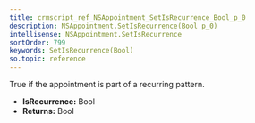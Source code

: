 ```yaml
---
title: crmscript_ref_NSAppointment_SetIsRecurrence_Bool_p_0
description: NSAppointment.SetIsRecurrence(Bool p_0)
intellisense: NSAppointment.SetIsRecurrence
sortOrder: 799
keywords: SetIsRecurrence(Bool)
so.topic: reference
---
```



True if the appointment is part of a recurring pattern.



* **IsRecurrence:** Bool
* **Returns:** Bool


